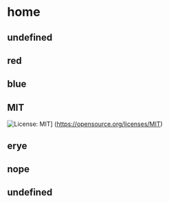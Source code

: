 # home
  ## undefined
  ## red
  ## blue
  ## MIT
  ![License: MIT](https://img.shields.io/badge/License-MIT-yellow.svg)]
  (https://opensource.org/licenses/MIT)
  
  ## erye
  ## nope
  ## undefined